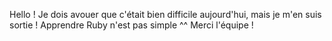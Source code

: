 Hello ! 
Je dois avouer que c'était bien difficile aujourd'hui, mais je m'en suis sortie !
Apprendre Ruby n'est pas simple ^^
Merci l'équipe !
